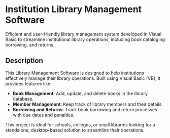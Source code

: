 # Institution Library Management Software  

Efficient and user-friendly library management system developed in Visual Basic to streamline institutional library operations, including book cataloging borrowing, and returns.  

## Description  

This Library Management Software is designed to help institutions effectively manage their library operations. Built using Visual Basic (VB), it provides features like:  

- **Book Management**: Add, update, and delete books in the library database.  
- **Member Management**: Keep track of library members and their details.  
- **Borrowing and Returns**: Track book borrowing and return processes with due dates and penalties.  

This project is ideal for schools, colleges, or small libraries looking for a standalone, desktop-based solution to streamline their operations.
